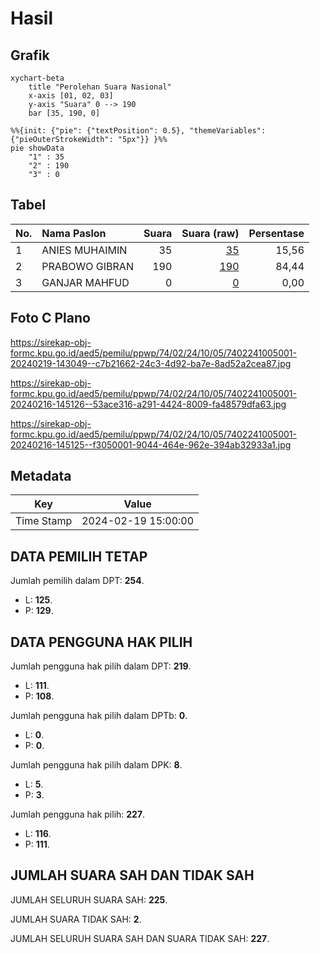 # Hasil

## Grafik

```mermaid
xychart-beta
    title "Perolehan Suara Nasional"
    x-axis [01, 02, 03]
    y-axis "Suara" 0 --> 190
    bar [35, 190, 0]
```

```mermaid
%%{init: {"pie": {"textPosition": 0.5}, "themeVariables": {"pieOuterStrokeWidth": "5px"}} }%%
pie showData
    "1" : 35
    "2" : 190
    "3" : 0
```

## Tabel

| No. | Nama Paslon    | Suara | Suara (raw) | Persentase |
|:--- |:-------------- | -----:| -----------:| ----------:|
| 1   | ANIES MUHAIMIN | 35    | [35][p-1]   | 15,56      |
| 2   | PRABOWO GIBRAN | 190   | [190][p-2]  | 84,44      |
| 3   | GANJAR MAHFUD  | 0     | [0][p-3]    | 0,00       |


[p-1]: https://github.com/gigit-pemilu/pemilu-2024/blob/main/pilpres/hitung-suara/sub/74-sulawesi-tenggara/sub/02-konawe/sub/24-anggaberi/sub/1005-unaasi/sub/001-tps/sub/paslon-1.txt
[p-2]: https://github.com/gigit-pemilu/pemilu-2024/blob/main/pilpres/hitung-suara/sub/74-sulawesi-tenggara/sub/02-konawe/sub/24-anggaberi/sub/1005-unaasi/sub/001-tps/sub/paslon-2.txt
[p-3]: https://github.com/gigit-pemilu/pemilu-2024/blob/main/pilpres/hitung-suara/sub/74-sulawesi-tenggara/sub/02-konawe/sub/24-anggaberi/sub/1005-unaasi/sub/001-tps/sub/paslon-3.txt

## Foto C Plano

https://sirekap-obj-formc.kpu.go.id/aed5/pemilu/ppwp/74/02/24/10/05/7402241005001-20240219-143049--c7b21662-24c3-4d92-ba7e-8ad52a2cea87.jpg

https://sirekap-obj-formc.kpu.go.id/aed5/pemilu/ppwp/74/02/24/10/05/7402241005001-20240216-145126--53ace316-a291-4424-8009-fa48579dfa63.jpg

https://sirekap-obj-formc.kpu.go.id/aed5/pemilu/ppwp/74/02/24/10/05/7402241005001-20240216-145125--f3050001-9044-464e-962e-394ab32933a1.jpg


## Metadata

| Key        | Value               |
| ---------- | ------------------- |
| Time Stamp | 2024-02-19 15:00:00 |


## DATA PEMILIH TETAP

Jumlah pemilih dalam DPT: **254**.
 * L: **125**.
 * P: **129**.

## DATA PENGGUNA HAK PILIH

Jumlah pengguna hak pilih dalam DPT: **219**.
 * L: **111**.
 * P: **108**.

Jumlah pengguna hak pilih dalam DPTb: **0**.
 * L: **0**.
 * P: **0**.

Jumlah pengguna hak pilih dalam DPK: **8**.
 * L: **5**.
 * P: **3**.

Jumlah pengguna hak pilih: **227**.
 * L: **116**.
 * P: **111**.

## JUMLAH SUARA SAH DAN TIDAK SAH

JUMLAH SELURUH SUARA SAH: **225**.

JUMLAH SUARA TIDAK SAH: **2**.

JUMLAH SELURUH SUARA SAH DAN SUARA TIDAK SAH: **227**.


